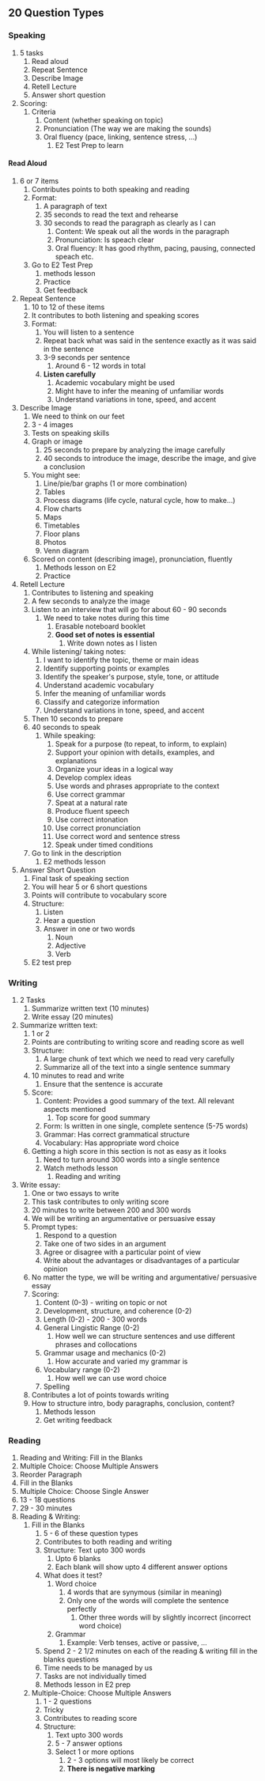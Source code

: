 ## 20 Question Types ##
### Speaking ###
1. 5 tasks
	1. Read aloud
	2. Repeat Sentence
	3. Describe Image
	4. Retell Lecture
	5. Answer short question
2. Scoring:
	1. Criteria
		1. Content (whether speaking on topic)
		2. Pronunciation (The way we are making the sounds)
		3. Oral fluency (pace, linking, sentence stress, ...)
			1. E2 Test Prep to learn

#### Read Aloud ####
1. 6 or 7 items
	1. Contributes points to both speaking and reading
	2. Format:
		1. A paragraph of text
		2. 35 seconds to read the text and rehearse
		3. 30 seconds to read the paragraph as clearly as I can
			1. Content: We speak out all the words in the paragraph
			2. Pronunciation: Is speach clear
			3. Oral fluency: It has good rhythm, pacing, pausing, connected speach etc.
	3. Go to E2 Test Prep
		1. methods lesson
		2. Practice
		3. Get feedback
2. Repeat Sentence
	1. 10 to 12 of these items
	2. It contributes to both listening and speaking scores
	3. Format:
		1. You will listen to a sentence
		2. Repeat back what was said in the sentence exactly as it was said in the sentence
		3. 3-9 seconds per sentence
			1. Around 6 - 12 words in total
		4. **Listen carefully**
			1. Academic vocabulary might be used
			2. Might have to infer the meaning of unfamiliar words
			3. Understand variations in tone, speed, and accent
3. Describe Image
	1. We need to think on our feet
	2. 3 - 4 images
	3. Tests on speaking skills
	4. Graph or image
		1. 25 seconds to prepare by analyzing the image carefully
		2. 40 seconds to introduce the image, describe the image, and give a conclusion
	5. You might see:
		1. Line/pie/bar graphs (1 or more combination)
		2. Tables
		3. Process diagrams (life cycle, natural cycle, how to make...)
		4. Flow charts
		5. Maps
		6. Timetables
		7. Floor plans
		8. Photos
		9. Venn diagram
	6. Scored on content (describing image), pronunciation, fluently
		1. Methods lesson on E2
		2. Practice
4. Retell Lecture
	1. Contributes to listening and speaking
	2. A few seconds to analyze the image
	3. Listen to an interview that will go for about 60 - 90 seconds
		1. We need to take notes during this time
			1. Erasable noteboard booklet
			2. **Good set of notes is essential**
				1. Write down notes as I listen
	4. While listening/ taking notes:
		1. I want to identify the topic, theme or main ideas
		2. Identify supporting points or examples
		3. Identify the speaker's purpose, style, tone, or attitude
		4. Understand academic vocabulary
		5. Infer the meaning of unfamiliar words
		6. Classify and categorize information
		7. Understand variations in tone, speed, and accent
	5. Then 10 seconds to prepare
	6. 40 seconds to speak
		1. While speaking:
			1. Speak for a purpose (to repeat, to inform, to explain)
			2. Support your opinion with details, examples, and explanations
			3. Organize your ideas in a logical way
			4. Develop complex ideas
			5. Use words and phrases appropriate to the context
			6. Use correct grammar
			7. Speat at a natural rate
			8. Produce fluent speech
			9. Use correct intonation
			10. Use correct pronunciation
			11. Use correct word and sentence stress
			12. Speak under timed conditions
	7. Go to link in the description
		1. E2 methods lesson
5. Answer Short Question
	1. Final task of speaking section
	2. You will hear 5 or 6 short questions
	3. Points will contribute to vocabulary score
	4. Structure:
		1. Listen
		2. Hear a question
		3. Answer in one or two words
			1. Noun
			2. Adjective
			3. Verb
	5. E2 test prep
	
### Writing ###
1. 2 Tasks
	1. Summarize written text (10 minutes)
	2. Write essay (20 minutes)
2. Summarize written text:
	1. 1 or 2
	2. Points are contributing to writing score and reading score as well
	3. Structure:
		1. A large chunk of text which we need to read very carefully
		2. Summarize all of the text into a single sentence summary
	4. 10 minutes to read and write
		1. Ensure that the sentence is accurate
	5. Score:
		1. Content: Provides a good summary of the text. All relevant aspects mentioned
			1. Top score for good summary
		2. Form: Is written in one single, complete sentence (5-75 words)
		3. Grammar: Has correct grammatical structure
		4. Vocabulary: Has appropriate word choice
	6. Getting a high score in this section is not as easy as it looks
		1. Need to turn around 300 words into a single sentence
		2. Watch methods lesson
			1. Reading and writing
3. Write essay:
	1. One or two essays to write
	2. This task contributes to only writing score
	3. 20 minutes to write between 200 and 300 words
	4. We will be writing an argumentative or persuasive essay
	5. Prompt types:
		1. Respond to a question
		2. Take one of two sides in an argument
		3. Agree or disagree with a particular point of view
		4. Write about the advantages or disadvantages of a particular opinion
	6. No matter the type, we will be writing and argumentative/ persuasive essay
	7. Scoring:
		1. Content (0-3) - writing on topic or not
		2. Development, structure, and coherence (0-2)
		3. Length (0-2) - 200 - 300 words
		4. General Lingistic Range (0-2)
			1. How well we can structure sentences and use different phrases and collocations
		5. Grammar usage and mechanics (0-2)
			1. How accurate and varied my grammar is
		6. Vocabulary range (0-2)
			1. How well we can use word choice
		7. Spelling
	8. Contributes a lot of points towards writing
	9. How to structure intro, body paragraphs, conclusion, content?
		1. Methods lesson
		2. Get writing feedback

### Reading ###
1. Reading and Writing: Fill in the Blanks
2. Multiple Choice: Choose Multiple Answers
3. Reorder Paragraph
4. Fill in the Blanks
5. Multiple Choice: Choose Single Answer
6. 13 - 18 questions
7. 29 - 30 minutes
8. Reading & Writing:
	1. Fill in the Blanks
		1. 5 - 6 of these question types
		2. Contributes to both reading and writing
		3. Structure: Text upto 300 words
			1. Upto 6 blanks
			2. Each blank will show upto 4 different answer options
		4. What does it test?
			1. Word choice
				1. 4 words that are synymous (similar in meaning)
				2. Only one of the words will complete the sentence perfectly
					1. Other three words will by slightly incorrect (incorrect word choice)
			2. Grammar
				1. Example: Verb tenses, active or passive, ...
		5. Spend 2 - 2 1/2 minutes on each of the reading & writing fill in the blanks questions
		6. Time needs to be managed by us
		7. Tasks are not individually timed
		8. Methods lesson in E2 prep
	2. Multiple-Choice: Choose Multiple Answers
		1. 1 - 2 questions
		2. Tricky
		3. Contributes to reading score
		4. Structure:
			1. Text upto 300 words
			2. 5 - 7 answer options
			3. Select 1 or more options
				1. 2 - 3 options will most likely be correct
				2. **There is negative marking**